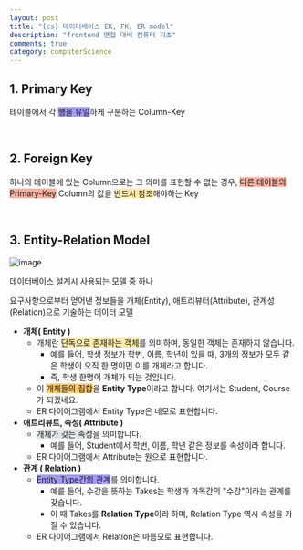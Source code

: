 ```yaml
---
layout: post
title: "[cs] 데이터베이스 EK, FK, ER model"
description: "frontend 면접 대비 컴퓨터 기초"
comments: true
category: computerScience
---
```


## 1. Primary Key

테이블에서 각 <span style="background-color:#a29bfe;">행을 유일</span>하게 구분하는 Column-Key

<br/>

## 2. Foreign Key

하나의 테이블에 있는 Column으로는 그 의미를 표현할 수 없는 경우, <span style="background-color:#fab1a0;">다른 테이블의 Primary-Key</span> Column의 값을 <span style="background-color:#ffeaa7;">반드시 참조</span>해야하는 Key

<br/>

## 3. Entity-Relation Model

![image](https://user-images.githubusercontent.com/49581472/107920265-042e4300-6fb0-11eb-9a2d-36385eb82b96.png)

데이터베이스 설계시 사용되는 모델 중 하나

요구사항으로부터 얻어낸 정보들을 개체(Entity), 애트리뷰터(Attribute), 관계성(Relation)으로 기술하는 데이터 모델

- **개체( Entity )**
  - 개체란 <span style="background-color:#ffeaa7;">단독으로 존재하는 객체</span>를 의미하며, 동일한 객체는 존재하지 않습니다.
    - 예를 들어, 학생 정보가 학번, 이름, 학년이 있을 때, 3개의 정보가 모두 같은 학생이 오직 한 명이면 이를 개체라고 합니다.
    - 즉, 학생 한명이 개체가 되는 것입니다.
  - 이 <span style="background-color:#fdcb6e;">개체들의 집합</span>을 **Entity Type**이라고 합니다. 여기서는 Student, Course가 되겠네요.
  - ER 다이어그램에서 Entity Type은 네모로 표현합니다.
- **애트리뷰트, 속성( Attribute )**
  - <span style="background-color:#dfe6e9;">개체가 갖는 속성</span>을 의미합니다.
    - 예를 들어, Student에서 학번, 이름, 학년 같은 정보를 속성이라 합니다.
  - ER 다이어그램에서 Attribute는 원으로 표현합니다.
- **관계 ( Relation )**
  - <span style="background-color:#a29bfe;">Entity Type간의 관계</span>를 의미합니다.
    - 예를 들어, 수강을 뜻하는 Takes는 학생과 과목간의 "수강"이라는 관계를 갖습니다.
    - 이 때 Takes를 **Relation Type**이라 하며, Relation Type 역시 속성을 가질 수 있습니다.
  - ER 다이어그램에서 Relation은 마름모로 표현합니다.
